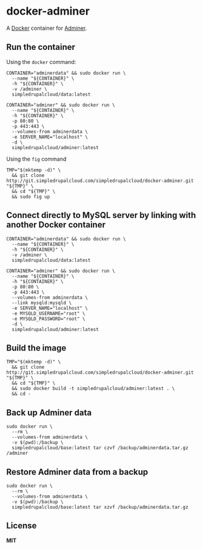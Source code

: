 # docker-adminer

A [Docker](https://docker.com/) container for [Adminer](http://www.adminer.org/).

## Run the container

Using the `docker` command:

    CONTAINER="adminerdata" && sudo docker run \
      --name "${CONTAINER}" \
      -h "${CONTAINER}" \
      -v /adminer \
      simpledrupalcloud/data:latest

    CONTAINER="adminer" && sudo docker run \
      --name "${CONTAINER}" \
      -h "${CONTAINER}" \
      -p 80:80 \
      -p 443:443 \
      --volumes-from adminerdata \
      -e SERVER_NAME="localhost" \
      -d \
      simpledrupalcloud/adminer:latest

Using the `fig` command

    TMP="$(mktemp -d)" \
      && git clone http://git.simpledrupalcloud.com/simpledrupalcloud/docker-adminer.git "${TMP}" \
      && cd "${TMP}" \
      && sudo fig up

## Connect directly to MySQL server by linking with another Docker container

    CONTAINER="adminerdata" && sudo docker run \
      --name "${CONTAINER}" \
      -h "${CONTAINER}" \
      -v /adminer \
      simpledrupalcloud/data:latest
      
    CONTAINER="adminer" && sudo docker run \
      --name "${CONTAINER}" \
      -h "${CONTAINER}" \
      -p 80:80 \
      -p 443:443 \
      --volumes-from adminerdata \
      --link mysqld:mysqld \
      -e SERVER_NAME="localhost" \
      -e MYSQLD_USERNAME="root" \
      -e MYSQLD_PASSWORD="root" \
      -d \
      simpledrupalcloud/adminer:latest

## Build the image

    TMP="$(mktemp -d)" \
      && git clone http://git.simpledrupalcloud.com/simpledrupalcloud/docker-adminer.git "${TMP}" \
      && cd "${TMP}" \
      && sudo docker build -t simpledrupalcloud/adminer:latest . \
      && cd -

## Back up Adminer data

    sudo docker run \
      --rm \
      --volumes-from adminerdata \
      -v $(pwd):/backup \
      simpledrupalcloud/base:latest tar czvf /backup/adminerdata.tar.gz /adminer

## Restore Adminer data from a backup

    sudo docker run \
      --rm \
      --volumes-from adminerdata \
      -v $(pwd):/backup \
      simpledrupalcloud/base:latest tar xzvf /backup/adminerdata.tar.gz

## License

**MIT**
